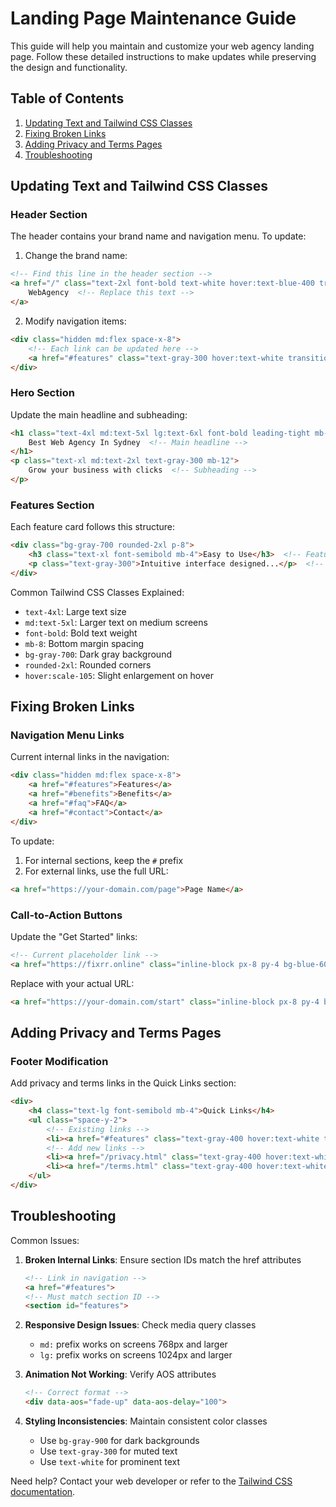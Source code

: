 # Landing Page Maintenance Guide

This guide will help you maintain and customize your web agency landing page. Follow these detailed instructions to make updates while preserving the design and functionality.

## Table of Contents
1. [Updating Text and Tailwind CSS Classes](#updating-text-and-tailwind-css-classes)
2. [Fixing Broken Links](#fixing-broken-links)
3. [Adding Privacy and Terms Pages](#adding-privacy-and-terms-pages)
4. [Troubleshooting](#troubleshooting)

## Updating Text and Tailwind CSS Classes

### Header Section
The header contains your brand name and navigation menu. To update:

1. Change the brand name:
```html
<!-- Find this line in the header section -->
<a href="/" class="text-2xl font-bold text-white hover:text-blue-400 transition-colors duration-300">
    WebAgency  <!-- Replace this text -->
</a>
```

2. Modify navigation items:
```html
<div class="hidden md:flex space-x-8">
    <!-- Each link can be updated here -->
    <a href="#features" class="text-gray-300 hover:text-white transition-colors duration-300">Features</a>
</div>
```

### Hero Section
Update the main headline and subheading:
```html
<h1 class="text-4xl md:text-5xl lg:text-6xl font-bold leading-tight mb-8 tracking-tight">
    Best Web Agency In Sydney  <!-- Main headline -->
</h1>
<p class="text-xl md:text-2xl text-gray-300 mb-12">
    Grow your business with clicks  <!-- Subheading -->
</p>
```

### Features Section
Each feature card follows this structure:
```html
<div class="bg-gray-700 rounded-2xl p-8">
    <h3 class="text-xl font-semibold mb-4">Easy to Use</h3>  <!-- Feature title -->
    <p class="text-gray-300">Intuitive interface designed...</p>  <!-- Feature description -->
</div>
```

Common Tailwind CSS Classes Explained:
- `text-4xl`: Large text size
- `md:text-5xl`: Larger text on medium screens
- `font-bold`: Bold text weight
- `mb-8`: Bottom margin spacing
- `bg-gray-700`: Dark gray background
- `rounded-2xl`: Rounded corners
- `hover:scale-105`: Slight enlargement on hover

## Fixing Broken Links

### Navigation Menu Links
Current internal links in the navigation:
```html
<div class="hidden md:flex space-x-8">
    <a href="#features">Features</a>
    <a href="#benefits">Benefits</a>
    <a href="#faq">FAQ</a>
    <a href="#contact">Contact</a>
</div>
```

To update:
1. For internal sections, keep the `#` prefix
2. For external links, use the full URL:
```html
<a href="https://your-domain.com/page">Page Name</a>
```

### Call-to-Action Buttons
Update the "Get Started" links:
```html
<!-- Current placeholder link -->
<a href="https://fixrr.online" class="inline-block px-8 py-4 bg-blue-600">
```
Replace with your actual URL:
```html
<a href="https://your-domain.com/start" class="inline-block px-8 py-4 bg-blue-600">
```

## Adding Privacy and Terms Pages

### Footer Modification
Add privacy and terms links in the Quick Links section:
```html
<div>
    <h4 class="text-lg font-semibold mb-4">Quick Links</h4>
    <ul class="space-y-2">
        <!-- Existing links -->
        <li><a href="#features" class="text-gray-400 hover:text-white transition-colors duration-300">Features</a></li>
        <!-- Add new links -->
        <li><a href="/privacy.html" class="text-gray-400 hover:text-white transition-colors duration-300">Privacy Policy</a></li>
        <li><a href="/terms.html" class="text-gray-400 hover:text-white transition-colors duration-300">Terms of Service</a></li>
    </ul>
</div>
```

## Troubleshooting

Common Issues:
1. **Broken Internal Links**: Ensure section IDs match the href attributes
   ```html
   <!-- Link in navigation -->
   <a href="#features">
   <!-- Must match section ID -->
   <section id="features">
   ```

2. **Responsive Design Issues**: Check media query classes
   - `md:` prefix works on screens 768px and larger
   - `lg:` prefix works on screens 1024px and larger

3. **Animation Not Working**: Verify AOS attributes
   ```html
   <!-- Correct format -->
   <div data-aos="fade-up" data-aos-delay="100">
   ```

4. **Styling Inconsistencies**: Maintain consistent color classes
   - Use `bg-gray-900` for dark backgrounds
   - Use `text-gray-300` for muted text
   - Use `text-white` for prominent text

Need help? Contact your web developer or refer to the [Tailwind CSS documentation](https://tailwindcss.com/docs).